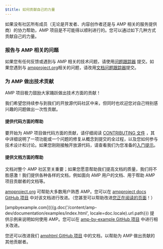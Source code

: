```yaml
---
$title: 如何贡献自己的力量
---
```


如果没有社区所有成员（无论是开发者、内容创作者还是与 AMP 相关的服务提供商）的协力帮助，AMP 项目是不可能得以顺利进行的。您可以通过如下几种方式贡献自己的力量。

### 报告与 AMP 相关的问题

如果您有任何反馈或遇到与 AMP 相关的技术问题，请使用[问题跟踪器](https://github.com/ampproject/amphtml/issues) 提交。如果您遇到与 [ampproject.org](https://ampproject.org)相关的问题，请改用[文档问题跟踪器](https://github.com/ampproject/docs/issues)提交。

### 为 AMP 做出技术贡献

AMP 项目极力鼓励大家踊跃做出技术方面的贡献！

我们希望您持续参与到我们的开放源代码社区中来，但同时也欢迎您对自己特别感兴趣的问题做出一次性贡献。

#### 提供代码方面的帮助

要开始为 AMP 项目做代码方面的贡献，请仔细阅读 [CONTRIBUTING 文件](https://github.com/ampproject/amphtml/blob/master/CONTRIBUTING.md) ，其中详细说明了一项功能或一个问题的修复从概念到提交的全过程，以及您如何参与技术设计和讨论。如果您刚刚接触开放源代码，请查看我们为您准备的[入门提示](https://github.com/ampproject/amphtml/blob/master/CONTRIBUTING.md#contributing-code)。

#### 提供文档方面的帮助

文档对整个 AMP 社区至关重要；如果您愿意帮助我们提高文档的质量，我们将不胜感激！我们提供各种各样的文档，例如面向 AMP 用户的文档、用于帮助 AMP 项目贡献者的文档等。

[ampproject.org](https://ampproject.org) 可帮助大多数用户熟悉 AMP。您可以在 [ampproject docs GitHub 项目](https://github.com/ampproject/docs) 中对该文档进行改进。（您甚至可以帮助改进[您正在阅读的页面](https://github.com/ampproject/docs/blob/master/content/docs/contribute/contribute.md)！）

[ampbyexample.com]({{g.doc('/content/amp-dev/documentation/examples/index.html', locale=doc.locale).url.path}}) 提供示例来说明如何使用 AMP。您可以在 [amp-by-example GitHub 项目](https://github.com/ampproject/amp-by-example/) 中进行相关改进。

您还可以改进我们 [amphtml GitHub 项目](https://github.com/ampproject/amphtml) 中的文档，以帮助为 AMP 做出贡献的其他贡献者。
